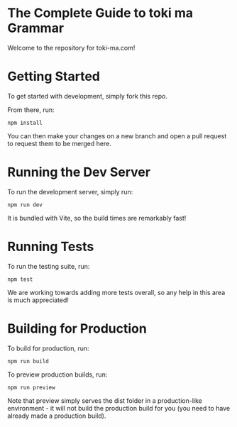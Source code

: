 # The Complete Guide to toki ma Grammar

Welcome to the repository for toki-ma.com!

# Getting Started

To get started with development, simply fork this repo.

From there, run:

```
npm install
```

You can then make your changes on a new branch and open a pull request to request them to be merged here.

# Running the Dev Server

To run the development server, simply run:

```
npm run dev
```

It is bundled with Vite, so the build times are remarkably fast!

# Running Tests

To run the testing suite, run:

```
npm test
```

We are working towards adding more tests overall, so any help in this area is much appreciated!

# Building for Production

To build for production, run:

```
npm run build
```

To preview production builds, run:

```
npm run preview
```

Note that preview simply serves the dist folder in a production-like environment - it will not build the production build for you (you need to have already made a production build).
